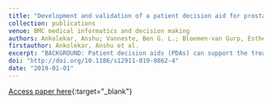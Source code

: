 ```yaml
---
title: "Development and validation of a patient decision aid for prostate Cancer therapy: from paternalistic towards participative shared decision making"
collection: publications
venue: BMC medical informatics and decision making
authors: Ankolekar, Anshu; Vanneste, Ben G. L.; Bloemen-van Gurp, Esther; van Roermund, Joep G.; van Limbergen, Evert J.; van de Beek, Kees; Marcelissen, Tom; Zambon, Victor; Oelke, Matthias; Dekker, Andre; Roumen, Cheryl; Lambin, Philippe; Berlanga, Adriana; <u>Fijten, Rianne</u>
firstauthor: Ankolekar, Anshu et al.
excerpt: "BACKGROUND: Patient decision aids (PDAs) can support the treatment decision making process and empower patients to take a proactive role in their treatment pathway while using a shared decision-making (SDM) approach making participatory medicine possible. The aim of this study was to develop a PDA for prostate cancer that is accurate and user-friendly. METHODS: We followed a user-centered design process consisting of five rounds of semi-structured interviews and usability surveys with topics such as informational/decisional needs of users and requirements for PDAs. Our user-base consisted of 8 urologists, 4 radiation oncologists, 2 oncology nurses, 8 general practitioners, 19 former prostate cancer patients, 4 usability experts and 11 healthy volunteers. RESULTS: Informational needs for patients centered on three key factors: treatment experience, post-treatment quality of life, and the impact of side effects. Patients and clinicians valued a PDA that presents balanced information on these factors through simple understandable language and visual aids. Usability questionnaires revealed that patients were more satisfied overall with the PDA than clinicians; however, both groups had concerns that the PDA might lengthen consultation times (42 and 41%, respectively). The PDA is accessible on http://beslissamen.nl/ . CONCLUSIONS: User-centered design provided valuable insights into PDA requirements but challenges in integrating diverse perspectives as clinicians focus on clinical outcomes while patients also consider quality of life. Nevertheless, it is crucial to involve a broad base of clinical users in order to better understand the decision-making process and to develop a PDA that is accurate, usable, and acceptable."
doi: "http://doi.org/10.1186/s12911-019-0862-4"
date: "2019-01-01"
---
```

[Access paper here](10.1186/s12911-019-0862-4){:target="_blank"}
